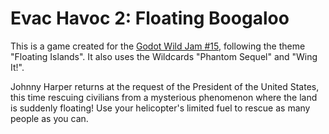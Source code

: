 # Evac Havoc 2: Floating Boogaloo

This is a game created for the [Godot Wild Jam #15](https://itch.io/jam/godot-wild-jam-15), following the theme "Floating Islands".  It also uses the Wildcards "Phantom Sequel" and "Wing It!".

Johnny Harper returns at the request of the President of the United States, this time rescuing civilians from a mysterious phenomenon where the land is suddenly floating!  Use your helicopter's limited fuel to rescue as many people as you can.
